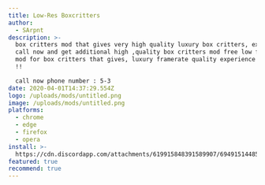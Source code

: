 ```yaml
---
title: Low-Res Boxcritters
author:
  - SArpnt
description: >-
  box critters mod that gives very high quality luxury box critters, experience
  call now and get additional high ,quality box critters mod free low framerate
  mod for box critters that gives, luxury framerate quality experience for free
  !!

  call now phone number : 5-3
date: 2020-04-01T14:37:29.554Z
logo: /uploads/mods/untitled.png
image: /uploads/mods/untitled.png
platforms:
  - chrome
  - edge
  - firefox
  - opera
install: >-
  https://cdn.discordapp.com/attachments/619915848391589907/694915144857288824/Low-Res_boxcritters.user.js
featured: true
recommend: true
---
```

